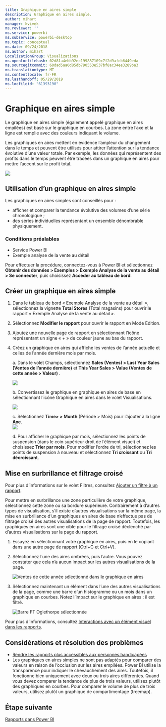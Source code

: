 ```yaml
---
title: Graphique en aires simple
description: Graphique en aires simple.
author: mihart
manager: kvivek
ms.reviewer: ''
ms.service: powerbi
ms.subservice: powerbi-desktop
ms.topic: conceptual
ms.date: 09/24/2018
ms.author: mihart
LocalizationGroup: Visualizations
ms.openlocfilehash: 02d81a4ebb92ec199887109c7f2d9afcb6449eda
ms.sourcegitcommit: 60dad5aa0d85db790553e537bf8ac34ee3289ba3
ms.translationtype: MT
ms.contentlocale: fr-FR
ms.lasthandoff: 05/29/2019
ms.locfileid: "61393190"
---
```

# <a name="basic-area-chart"></a>Graphique en aires simple
Le graphique en aires simple (également appelé graphique en aires empilées) est basé sur le graphique en courbes. La zone entre l’axe et la ligne est remplie avec des couleurs indiquant le volume. 

Les graphiques en aires mettent en évidence l’ampleur du changement dans le temps et peuvent être utilisés pour attirer l’attention sur la tendance évolutive d’une valeur totale. Par exemple, les données qui représentent des profits dans le temps peuvent être tracées dans un graphique en aires pour mettre l’accent sur le profit total.

![](media/power-bi-visualization-basic-area-chart/powerbi-area-chartnew.png)

## <a name="when-to-use-a-basic-area-chart"></a>Utilisation d’un graphique en aires simple
Les graphiques en aires simples sont conseillés pour :

* afficher et comparer la tendance évolutive des volumes d’une série chronologique ; 
* des séries individuelles représentant un ensemble dénombrable physiquement.

### <a name="prerequisites"></a>Conditions préalables
 - Service Power BI
 - Exemple analyse de la vente au détail

Pour effectuer la procédure, connectez-vous à Power BI et sélectionnez **Obtenir des données \> Exemples \> Exemple Analyse de la vente au détail > Se connecter**, puis choisissez **Accéder au tableau de bord**. 

## <a name="create-a-basic-area-chart"></a>Créer un graphique en aires simple
 

1. Dans le tableau de bord « Exemple Analyse de la vente au détail », sélectionnez la vignette **Total Stores** (Total magasins) pour ouvrir le rapport « Exemple Analyse de la vente au détail ».
2. Sélectionnez **Modifier le rapport** pour ouvrir le rapport en Mode Edition.
3. Ajoutez une nouvelle page de rapport en sélectionnant l’icône représentant un signe « + » de couleur jaune au bas du rapport.
4. Créez un graphique en aires qui affiche les ventes de l’année actuelle et celles de l’année dernière mois par mois.
   
   a. Dans le volet Champs, sélectionnez **Sales (Ventes) \> Last Year Sales (Ventes de l’année dernière)** et **This Year Sales > Value (Ventes de cette année > Valeur)** .

   ![](media/power-bi-visualization-basic-area-chart/power-bi-bar-chart.png)

   b.  Convertissez le graphique en graphique en aires de base en sélectionnant l’icône Graphique en aires dans le volet Visualisations.

   ![](media/power-bi-visualization-basic-area-chart/convertchart.png)
   
   c.  Sélectionnez **Time\> > Month** (Période > Mois) pour l’ajouter à la ligne **Axe**.   
   ![](media/power-bi-visualization-basic-area-chart/powerbi-area-chartnew.png)
   
   d.  Pour afficher le graphique par mois, sélectionnez les points de suspension (dans le coin supérieur droit de l’élément visuel) et choisissez **Trier par mois**. Pour modifier l’ordre de tri, sélectionnez les points de suspension à nouveau et sélectionnez **Tri croissant** ou **Tri décroissant**.

## <a name="highlighting-and-cross-filtering"></a>Mise en surbrillance et filtrage croisé
Pour plus d’informations sur le volet Filtres, consultez [Ajouter un filtre à un rapport](../power-bi-report-add-filter.md).

Pour mettre en surbrillance une zone particulière de votre graphique, sélectionnez cette zone ou sa bordure supérieure.  Contrairement à d’autres types de visualisation, s’il existe d’autres visualisations sur la même page, la mise en surbrillance d’un graphiques en aires de base n’effectue pas de filtrage croisé des autres visualisations de la page de rapport. Toutefois, les graphiques en aires sont une cible pour le filtrage croisé déclenché par d’autres visualisations sur la page du rapport. 

1. Essayez en sélectionnant votre graphique en aires, puis en le copiant dans une autre page de rapport (Ctrl+C et Ctrl+V).
2. Sélectionnez l’une des aires ombrées, puis l’autre. Vous pouvez constater que cela n’a aucun impact sur les autres visualisations de la page.

    ![Ventes de cette année sélectionné dans le graphique en aires](media/power-bi-visualization-basic-area-chart/power-bi-select-area.png)

3. Sélectionnez maintenant un élément dans l’une des autres visualisations de la page, comme une barre d’un histogramme ou un mois dans un graphique en courbes. Notez l’impact sur le graphique en aires : il est filtré.  

    ![Barre FT Oglethorpe sélectionnée](media/power-bi-visualization-basic-area-chart/power-bi-filter.png) 

Pour plus d’informations, consultez [Interactions avec un élément visuel dans les rapports](../service-reports-visual-interactions.md).


## <a name="considerations-and-troubleshooting"></a>Considérations et résolution des problèmes   
* [Rendre les rapports plus accessibles aux personnes handicapées](../desktop-accessibility.md)
* Les graphiques en aires simples ne sont pas adaptés pour comparer des valeurs en raison de l’occlusion sur les aires empilées. Power BI utilise la transparence pour indiquer le chevauchement des aires. Toutefois, il fonctionne bien uniquement avec deux ou trois aires différentes. Quand vous devez comparer la tendance de plus de trois valeurs, utilisez plutôt des graphiques en courbes. Pour comparer le volume de plus de trois valeurs, utilisez plutôt un graphique de compartimentage (treemap).

## <a name="next-step"></a>Étape suivante
[Rapports dans Power BI](power-bi-visualization-card.md)  


